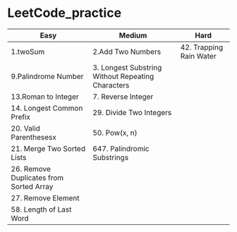 # LeetCode_practice

| Easy | Medium | Hard |
| - | - | - |
| 1.twoSum | 2.Add Two Numbers | 42. Trapping Rain Water |
| 9.Palindrome Number | 3. Longest Substring Without Repeating Characters |  |
| 13.Roman to Integer | 7. Reverse Integer |  |
| 14. Longest Common Prefix | 29. Divide Two Integers |  |
| 20. Valid Parenthesesx | 50. Pow(x, n) |  |
| 21. Merge Two Sorted Lists | 647. Palindromic Substrings |  |
| 26. Remove Duplicates from Sorted Array |  |  |
| 27. Remove Element |  |  |
| 58. Length of Last Word |  |  |
